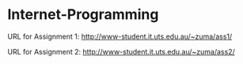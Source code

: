 # Internet-Programming

URL for Assignment 1: http://www-student.it.uts.edu.au/~zuma/ass1/

URL for Assignment 2: http://www-student.it.uts.edu.au/~zuma/ass2/

